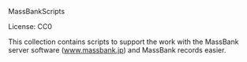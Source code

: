 MassBankScripts

License: CC0

This collection contains scripts to support the work with the MassBank server software (www.massbank.jp) and MassBank records easier.
